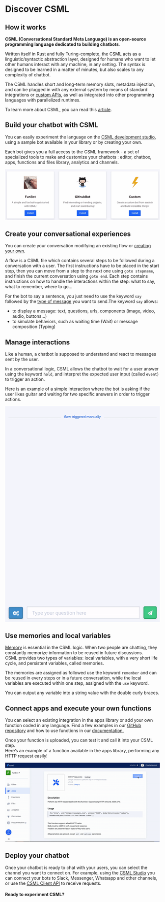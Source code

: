 # Discover CSML

## How it works

**CSML \(Conversational Standard Meta Language\) is an open-source programming language dedicated to building chatbots**.

Written itself in Rust and fully Turing-complete, the CSML acts as a linguistic/syntactic abstraction layer, designed for humans who want to let other humans interact with any machine, in any setting. The syntax is designed to be learned in a matter of minutes, but also scales to any complexity of chatbot.

The CSML handles short and long-term memory slots, metadata injection, and can be plugged in with any external system by means of standard integrations or [custom APIs](../channels/api/), as well as integrated into other programming languages with parallelized runtimes.

To learn more about CSML, you can read this [article](https://medium.com/clevyio/announcing-csml-a-new-open-source-language-to-easily-build-full-featured-chatbots-3787e43ab707).

## Build your chatbot with CSML

You can easily experiment the language on the [CSML development studio](https://studio.csml.dev/), using a sample bot available in your library or by creating your own.

Each bot gives you a full access to the CSML framework - a set of specialized tools to make and customize your chatbots : editor, chatbox, apps, functions and files library, analytics and channels.

![](../.gitbook/assets/gs-bots.gif)

## **Create your conversational experiences**

You can create your conversation modifying an existing flow or [creating your own](create-your-first-bot.md).

A flow is a CSML file which contains several steps to be followed during a conversation with a user. The first instructions have to be placed in the start step, then you can move from a step to the next one using `goto stepname`, and finish the current conversation using `goto end`. Each step contains instructions on how to handle the interactions within the step: what to say, what to remember, where to go...

For the bot to say a sentence, you just need to use the keyword `say` followed by the [type of message](../key-concepts/sending-receiving-messages/#message-types) you want to send.The keyword `say` allows:

* to display a message: text, questions, urls, components \(image, video, audio, buttons…\)
* to simulate behaviors, such as waiting time \(Wait\) or message composition \(Typing\)

## **Manage interactions**

Like a human, a chatbot is supposed to understand and react to messages sent by the user.

In a conversational logic, CSML allows the chatbot to wait for a user answer using the keyword `hold`, and interpret the expected user input \(called `event`\) to trigger an action.

Here is an example of a simple interaction where the bot is asking if the user likes guitar and waiting for two specific answers in order to trigger actions.

![](../.gitbook/assets/gs-interactions.gif)

## **Use memories and local variables**

[Memory](https://docs.csml.dev/#memory-and-local-variables) is essential in the CSML logic. When two people are chatting, they constantly memorize information to be reused in future discussions.  
CSML provides two types of variables: local variables, with a very short life cycle, and persistent variables, called memories.

The memories are assigned as followed use the keyword `remember` and can be reused in every steps or in a future conversation, while the local variables are executed within one step, assigned with the `use` keyword.

You can output any variable into a string value with the double curly braces.

## **Connect apps and execute your own functions**

You can select an existing integration in the apps library or add your own function coded in any language. Find a few examples in our [GitHub repository](https://github.com/CSML-by-Clevy) and how to use functions in our [documentation.](https://docs.csml.dev/#custom-code-execution)

Once your function is uploaded, you can test it and call it into your CSML step.  
Here’s an example of a function available in the apps library, performing any HTTP request easily!

![](../.gitbook/assets/gs-functions.gif)

## **Deploy your chatbot**

Once your chatbot is ready to chat with your users, you can select the channel you want to connect on. For example, using the [CSML Studio](https://studio.csml.dev) you can connect your bots to Slack, Messenger, Whatsapp and other channels, or use the [CSML Client API](../channels/api/) to receive requests.

#### **Ready to experiment CSML?**



